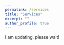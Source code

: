 ```yaml
---
permalink: /services
title: "Services"
excerpt: ""
author_profile: true
---
```

I am updating, please wait!


